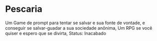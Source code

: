 # Pescaria
Um Game de prompt para tentar se salvar e sua fonte de vontade, e conseguir se salvar-guadar a sua sociedade anônima, Um RPG se você quiser e espero que se divirta, Status: Inacabado

